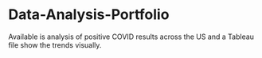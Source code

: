 # Data-Analysis-Portfolio

Available is analysis of positive COVID results across the US and a Tableau file show the trends visually.
